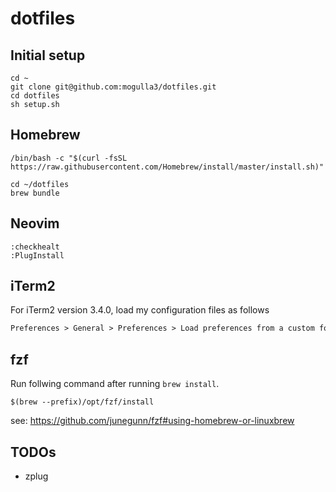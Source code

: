 # dotfiles

## Initial setup

```console
cd ~
git clone git@github.com:mogulla3/dotfiles.git
cd dotfiles
sh setup.sh
```

## Homebrew

```console
/bin/bash -c "$(curl -fsSL https://raw.githubusercontent.com/Homebrew/install/master/install.sh)"

cd ~/dotfiles
brew bundle
```

## Neovim

```vim
:checkhealt
:PlugInstall
```

## iTerm2

For iTerm2 version 3.4.0, load my configuration files as follows

```txt
Preferences > General > Preferences > Load preferences from a custom folder or URL .. (/path/to/iterm2/com.googlecode.iterm2.plist)
```

## fzf

Run follwing command after running `brew install`.

```console
$(brew --prefix)/opt/fzf/install
```

see: https://github.com/junegunn/fzf#using-homebrew-or-linuxbrew

## TODOs

- zplug
